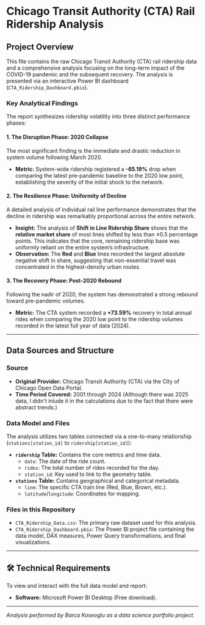 # Chicago Transit Authority (CTA) Rail Ridership Analysis

## Project Overview

This file contains the raw Chicago Transit Authority (CTA) rail ridership data and a comprehensive analysis focusing on the long-term impact of the COVID-19 pandemic and the subsequent recovery. The analysis is presented via an interactive Power BI dashboard (`CTA_Ridership_Dashboard.pbix`).

### Key Analytical Findings

The report synthesizes ridership volatility into three distinct performance phases:

#### 1. The Disruption Phase: 2020 Collapse

The most significant finding is the immediate and drastic reduction in system volume following March 2020.
* **Metric:** System-wide ridership registered a **-65.19%** drop when comparing the latest pre-pandemic baseline to the 2020 low point, establishing the severity of the initial shock to the network.

#### 2. The Resilience Phase: Uniformity of Decline

A detailed analysis of individual rail line performance demonstrates that the decline in ridership was remarkably proportional across the entire network.
* **Insight:** The analysis of **Shift in Line Ridership Share** shows that the **relative market share** of most lines shifted by less than $\pm 0.5$ percentage points. This indicates that the core, remaining ridership base was uniformly reliant on the entire system’s infrastructure.
* **Observation:** The **Red** and **Blue** lines recorded the largest absolute negative shift in share, suggesting that non-essential travel was concentrated in the highest-density urban routes.

#### 3. The Recovery Phase: Post-2020 Rebound

Following the nadir of 2020, the system has demonstrated a strong rebound toward pre-pandemic volumes.
* **Metric:** The CTA system recorded a **+73.59%** recovery in total annual rides when comparing the 2020 low point to the ridership volumes recorded in the latest full year of data (2024).

---

## Data Sources and Structure

### Source
* **Original Provider:** Chicago Transit Authority (CTA) via the City of Chicago Open Data Portal.
* **Time Period Covered:** 2001 through 2024 (Although there was 2025 data, I didn't inlude it in the calculations due to the fact that there were abstract trends.)

### Data Model and Files
The analysis utilizes two tables connected via a one-to-many relationship (`stations[station_id]` to `ridership[station_id]`):

* **`ridership` Table:** Contains the core metrics and time data.
    * `date`: The date of the ride count.
    * `rides`: The total number of rides recorded for the day.
    * `station_id`: Key used to link to the geometry table.
* **`stations` Table:** Contains geographical and categorical metadata.
    * `line`: The specific CTA train line (Red, Blue, Brown, etc.).
    * `latitude`/`longitude`: Coordinates for mapping.

### Files in this Repository
* `CTA_Ridership_Data.csv`: The primary raw dataset used for this analysis.
* `CTA_Ridership_Dashboard.pbix`: The Power BI project file containing the data model, DAX measures, Power Query transformations, and final visualizations.

---

## 🛠️ Technical Requirements

To view and interact with the full data model and report:
* **Software:** Microsoft Power BI Desktop (Free download).

***

*Analysis performed by Barca Koseoglu as a data science portfolio project.*
